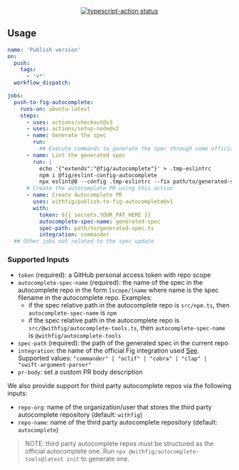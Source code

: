<p align="center">
  <a href="https://github.com/actions/typescript-action/actions"><img alt="typescript-action status" src="https://github.com/actions/typescript-action/workflows/build-test/badge.svg"></a>
</p>


## Usage

```yml
name: 'Publish version'
on:
  push:
    tags:        
      - 'v*'
  workflow_dispatch:

jobs:
  push-to-fig-autocomplete:
    runs-on: ubuntu-latest
    steps:
      - uses: actions/checkout@v3
      - uses: actions/setup-node@v2
      - name: Generate the spec
        run:
          ## Execute commands to generate the spec through some official or thrid party integration
      - name: Lint the generated spec
        run: |
          echo '{"extends":"@fig/autocomplete"}' > .tmp-eslintrc
          npm i @fig/eslint-config-autocomplete 
          npx eslint@8 --config .tmp-eslintrc --fix path/to/generated-spec.ts
      # Create the autocomplete PR using this action
      - name: Create Autocomplete PR
        uses: withfig/publish-to-fig-autocomplete@v1
        with:
          token: ${{ secrets.YOUR_PAT_HERE }}
          autocomplete-spec-name: generated-spec
          spec-path: path/to/generated-spec.ts
          integration: commander
  ## Other jobs not related to the spec update
```

### Supported Inputs

- `token` (required): a GitHub personal access token with repo scope
- `autocomplete-spec-name` (required): the name of the spec in the autocomplete repo in the form `[scope/]name` where name is the spec filename in the autocomplete repo. Examples:
  - if the spec relative path in the autocomplete repo is `src/npm.ts`, then `autocomplete-spec-name` is `npm`
  - if the spec relative path in the autocomplete repo is `src/@withfig/autocomplete-tools.ts`, then `autocomplete-spec-name` is `@withfig/autocomplete-tools`
- `spec-path` (required): the path of the generated spec in the current repo
- `integration`: the name of the official Fig integration used [See](https://fig.io/docs/guides/autocomplete-for-teams). Supported values: `"commander" | "oclif" | "cobra" | "clap" | "swift-argument-parser"`
- `pr-body`: set a custom PR body description

We also provide support for third party autocomplete repos via the following inputs:
- `repo-org`: name of the organization/user that stores the third party autocomplete repository (default: `withfig`)
- `repo-name`: name of the third party autocomplete repository (default: `autocomplete`)

> NOTE: third party autocomplete repos must be structured as the official autocomplete one. Run `npx @withfig/autocomplete-tools@latest init` to generate one.
